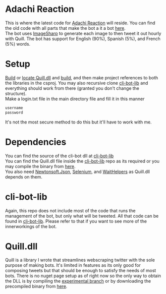 # Adachi Reaction
 This is where the latest code for [Adachi Reaction](https://x.com/adachireaction) will reside. You can find the old code with all parts that make the bot a it a bot [here](https://github.com/DogeDoge17/adachi-reaction-bot-open).\
 The bot uses [ImageSharp](https://sixlabors.com/products/imagesharp/) to generate each image to then tweet it out hourly with Quill. The bot has support for English (90%), Spanish (5%), and French (5%) words.  
# Setup
 [Build](https://github.com/Doge-Productions/Quill.api/tree/experimental) or [locate Quill.dll](https://github.com/DogeDoge17/cli-bot-lib/blob/main/Quill.dll) and [build](https://github.com/DogeDoge17/cli-bot-lib), and then make project references to both the libraries in the csproj. You may also recursive clone [cli-bot-lib](https://github.com/DogeDoge17/cli-bot-lib) and everything should work from there (granted you don't change the structure).\
 Make a login.txt file in the main directory file and fill it in this manner
```bash
username
password
```
 It's not the most secure method to do this but it'll have to work with me.
# Dependencies
 You can find the source of the cli-bot dll at [cli-bot-lib](https://github.com/DogeDoge17/cli-bot-lib)\
 You can find the Quill.dll file inside the [cli-bot-lib](https://github.com/DogeDoge17/cli-bot-lib) repo as its required or you may compile the binary from [here](https://github.com/Doge-Productions/Quill.api/tree/experimental).\
 You also need [Newtonsoft.Json](https://www.nuget.org/packages/newtonsoft.json/), [Selenium](https://www.nuget.org/packages/selenium.webdriver), and [WaitHelpers](https://www.nuget.org/packages/SeleniumExtras.WaitHelpers) as Quill.dll depends on them.
# cli-bot-lib
 Again, this repo does not include most of the code that runs the management of the bot, but only what will be tweeted. All that code can be found in [cli-bot-lib](https://github.com/DogeDoge17/cli-bot-lib). Please refer to that if you want to see more of the innerworkings of the bot. 
# Quill.dll
  Quill is a library I wrote that streamlines webscraping twitter with the sole purpose of making bots. It's limited in features as its only good for composing tweets but that should be enough to satisfy the needs of most bots. There is no nuget page setup as of right now so the only way to obtain the DLL is by compiling the [experimental branch](https://github.com/Doge-Productions/Quill.api/tree/experimental) or by downloading the precompiled binary from [here](https://github.com/DogeDoge17/cli-bot-lib/blob/main/Quill.dll).
